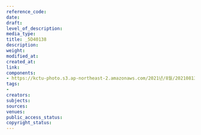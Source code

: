 ```yaml
---
reference_code: 
date: 
draft: 
level_of_description: 
media_type: 
title: _5D40138
description: 
weight: 
modified_at: 
created_at: 
link: 
components:
- https://kctu-photo.s3.ap-northeast-2.amazonaws.com/2021년/8월/20210813_이재용+특혜+가석방+강행한+문재인+정부+규탄+기자회견/_5D40138.jpg
tags:
- 
creators: 
subjects: 
sources: 
venues: 
public_access_status: 
copyright_status: 
---
```

